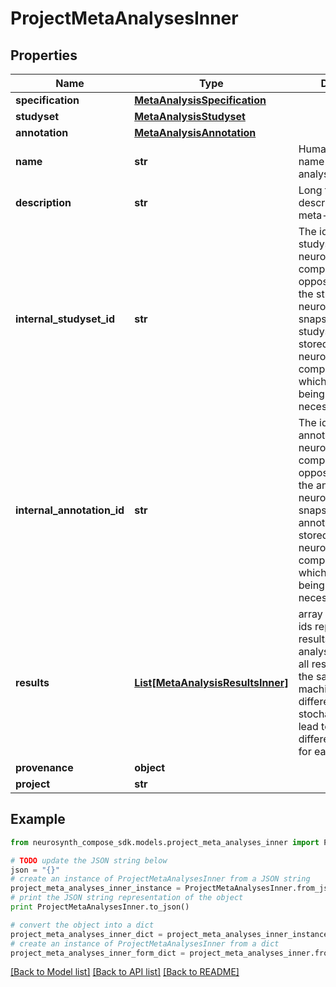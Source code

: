 # ProjectMetaAnalysesInner


## Properties
Name | Type | Description | Notes
------------ | ------------- | ------------- | -------------
**specification** | [**MetaAnalysisSpecification**](MetaAnalysisSpecification.md) |  | [optional] 
**studyset** | [**MetaAnalysisStudyset**](MetaAnalysisStudyset.md) |  | [optional] 
**annotation** | [**MetaAnalysisAnnotation**](MetaAnalysisAnnotation.md) |  | [optional] 
**name** | **str** | Human-readable name of the meta-analysis. | [optional] 
**description** | **str** | Long form description of the meta-analysis. | [optional] 
**internal_studyset_id** | **str** | The id of the studyset on neurosynth-compose (as opposed to the id of the studyset on neurostore). Multiple snapshots of the studyset can be stored on neurosynth-compose so knowing which snapshot is being referenced is necessary. | [optional] 
**internal_annotation_id** | **str** | The id of the annotation on neurosynth-compose (as opposed to the id of the annotation on neurostore). Multiple snapshots of the annotation can be stored on neurosynth-compose so knowing which snapshot is being referenced is necessary. | [optional] 
**results** | [**List[MetaAnalysisResultsInner]**](MetaAnalysisResultsInner.md) | array of neurostore ids representing the results of this meta-analysis (nominally all results should be the same, but machine architecture differences/algorithm stochastic-ness may lead to slightly different outcomes for each result. | [optional] 
**provenance** | **object** |  | [optional] 
**project** | **str** |  | [optional] 

## Example

```python
from neurosynth_compose_sdk.models.project_meta_analyses_inner import ProjectMetaAnalysesInner

# TODO update the JSON string below
json = "{}"
# create an instance of ProjectMetaAnalysesInner from a JSON string
project_meta_analyses_inner_instance = ProjectMetaAnalysesInner.from_json(json)
# print the JSON string representation of the object
print ProjectMetaAnalysesInner.to_json()

# convert the object into a dict
project_meta_analyses_inner_dict = project_meta_analyses_inner_instance.to_dict()
# create an instance of ProjectMetaAnalysesInner from a dict
project_meta_analyses_inner_form_dict = project_meta_analyses_inner.from_dict(project_meta_analyses_inner_dict)
```
[[Back to Model list]](../README.md#documentation-for-models) [[Back to API list]](../README.md#documentation-for-api-endpoints) [[Back to README]](../README.md)


